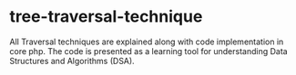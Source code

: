 # tree-traversal-technique
All Traversal techniques are explained along with code implementation in core php. The code is presented as a learning tool for understanding Data Structures and Algorithms (DSA).
